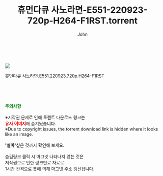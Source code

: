 ﻿---
layout: post
title:  "    휴먼다큐 사노라면-E551-220923-720p-H264-F1RST.torrent"
author: John
categories: [ TV ]
tags: [  ]
image: https://torrentrj55.com/uploadfile/full/6f37bb628e4b41cc0324b5536e8619efb08535d8.jpg 
description: "    휴먼다큐 사노라면-E551-220923-720p-H264-F1RST torrent 정보 공유"
toc: true
toc_sticky: true
---

<br>
<p><img src="https://torrentrj55.com/uploadfile/full/6f37bb628e4b41cc0324b5536e8619efb08535d8.jpg"/></p>
 휴먼다큐 사노라면.E551.220923.720p.H264-F1RST  
    
<br><br><br>
<p data-ke-size="size16"><b><span style="color: green;">주의사항</span></b><br /><br />※저작권 문제로 인해 토렌트 다운로드 링크는<br /><b><span style="color: red;">유사 이미지</span></b>에 숨겨뒀습니다.<br />※Due to copyright issues, the torrent download link is hidden where it looks like an image.<br /><br /><b>'설마'</b>싶은 것까지 확인해 보세요.<br /><br />숨김링크 클릭 시 마그넷 나타나지 않는 것은<br />저작권으로 인한 링크만료 자료로<br />1시간 간격으로 봇에 의해 마그넷 주소 갱신됩니다.</p>
